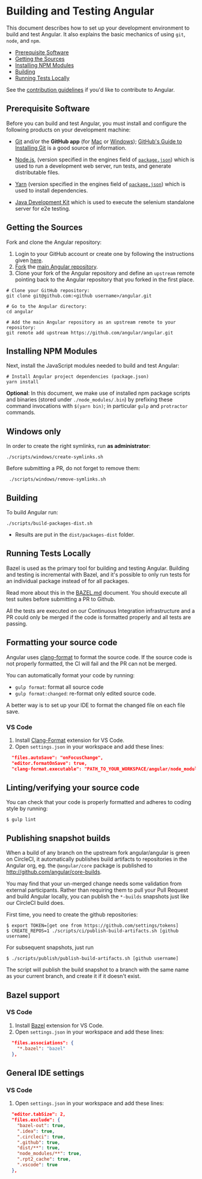 # Building and Testing Angular

This document describes how to set up your development environment to build and test Angular.
It also explains the basic mechanics of using `git`, `node`, and `npm`.

* [Prerequisite Software](#prerequisite-software)
* [Getting the Sources](#getting-the-sources)
* [Installing NPM Modules](#installing-npm-modules)
* [Building](#building)
* [Running Tests Locally](#running-tests-locally)

See the [contribution guidelines](https://github.com/angular/angular/blob/master/CONTRIBUTING.md)
if you'd like to contribute to Angular.

## Prerequisite Software

Before you can build and test Angular, you must install and configure the
following products on your development machine:

* [Git](http://git-scm.com) and/or the **GitHub app** (for [Mac](http://mac.github.com) or
  [Windows](http://windows.github.com)); [GitHub's Guide to Installing
  Git](https://help.github.com/articles/set-up-git) is a good source of information.

* [Node.js](http://nodejs.org), (version specified in the engines field of [`package.json`](../package.json)) which is used to run a development web server,
  run tests, and generate distributable files.

* [Yarn](https://yarnpkg.com) (version specified in the engines field of [`package.json`](../package.json)) which is used to install dependencies.

* [Java Development Kit](http://www.oracle.com/technetwork/es/java/javase/downloads/index.html) which is used
  to execute the selenium standalone server for e2e testing.

## Getting the Sources

Fork and clone the Angular repository:

1. Login to your GitHub account or create one by following the instructions given
   [here](https://github.com/signup/free).
2. [Fork](http://help.github.com/forking) the [main Angular
   repository](https://github.com/angular/angular).
3. Clone your fork of the Angular repository and define an `upstream` remote pointing back to
   the Angular repository that you forked in the first place.

```shell
# Clone your GitHub repository:
git clone git@github.com:<github username>/angular.git

# Go to the Angular directory:
cd angular

# Add the main Angular repository as an upstream remote to your repository:
git remote add upstream https://github.com/angular/angular.git
```
## Installing NPM Modules

Next, install the JavaScript modules needed to build and test Angular:

```shell
# Install Angular project dependencies (package.json)
yarn install
```

**Optional**: In this document, we make use of installed npm package scripts and binaries
(stored under `./node_modules/.bin`) by prefixing these command invocations with `$(yarn bin)`; in
particular `gulp` and `protractor` commands.



## Windows only

In order to create the right symlinks, run **as administrator**:
```shell
./scripts/windows/create-symlinks.sh
```

Before submitting a PR, do not forget to remove them:
```shell
 ./scripts/windows/remove-symlinks.sh
 ```

## Building

To build Angular run:

```shell
./scripts/build-packages-dist.sh
```

* Results are put in the `dist/packages-dist` folder.

## Running Tests Locally

Bazel is used as the primary tool for building and testing Angular. Building and testing is
incremental with Bazel, and it's possible to only run tests for an individual package instead
of for all packages.

Read more about this in the [BAZEL.md](./BAZEL.md) document. You should execute all test suites
before submitting a PR to Github.

All the tests are executed on our Continuous Integration infrastructure and a PR could only be
merged if the code is formatted properly and all tests are passing.

## <a name="clang-format"></a> Formatting your source code

Angular uses [clang-format](http://clang.llvm.org/docs/ClangFormat.html) to format the source code.
If the source code is not properly formatted, the CI will fail and the PR can not be merged.

You can automatically format your code by running:
- `gulp format`: format all source code
- `gulp format:changed`: re-format only edited source code.

A better way is to set up your IDE to format the changed file on each file save.

### VS Code
1. Install [Clang-Format](https://marketplace.visualstudio.com/items?itemName=xaver.clang-format) extension for VS Code.
2. Open `settings.json` in your workspace and add these lines:
```json
  "files.autoSave": "onFocusChange",
  "editor.formatOnSave": true,
  "clang-format.executable": "PATH_TO_YOUR_WORKSPACE/angular/node_modules/.bin/clang-format",
```

## Linting/verifying your source code

You can check that your code is properly formatted and adheres to coding style by running:

``` shell
$ gulp lint
```

## Publishing snapshot builds

When a build of any branch on the upstream fork angular/angular is green on CircleCI,
it automatically publishes build artifacts
to repositories in the Angular org, eg. the `@angular/core` package is published to
http://github.com/angular/core-builds.

You may find that your un-merged change needs some validation from external participants.
Rather than requiring them to pull your Pull Request and build Angular locally, you can
publish the `*-builds` snapshots just like our CircleCI build does.

First time, you need to create the github repositories:

``` shell
$ export TOKEN=[get one from https://github.com/settings/tokens]
$ CREATE_REPOS=1 ./scripts/ci/publish-build-artifacts.sh [github username]
```

For subsequent snapshots, just run

``` shell
$ ./scripts/publish/publish-build-artifacts.sh [github username]
```

The script will publish the build snapshot to a branch with the same name as your current branch,
and create it if it doesn't exist.

## Bazel support
### VS Code

1. Install [Bazel](https://marketplace.visualstudio.com/items?itemName=DevonDCarew.bazel-code) extension for VS Code.
2. Open `settings.json` in your workspace and add these lines:
```json
  "files.associations": {
    "*.bazel": "bazel"
  },
```

## General IDE settings
### VS Code

1. Open `settings.json` in your workspace and add these lines:
```json
  "editor.tabSize": 2,
  "files.exclude": {
    "bazel-out": true,
    ".idea": true,
    ".circleci": true,
    ".github": true,
    "dist/**": true,
    "node_modules/**": true,
    ".rpt2_cache": true,
    ".vscode": true
  },
```
